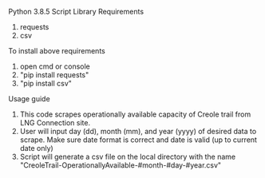 Python 3.8.5
Script Library Requirements
1. requests
2. csv

To install above requirements
1. open cmd or console
2. "pip install requests"
3. "pip install csv"

Usage guide
1. This code scrapes operationally available capacity of Creole trail from LNG Connection site.
2. User will input day (dd), month (mm), and year (yyyy) of desired data to scrape. Make sure date format is correct and date is valid (up to current date only)
3. Script will generate a csv file on the local directory with the name "CreoleTrail-OperationallyAvailable-#month-#day-#year.csv"
